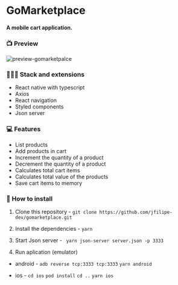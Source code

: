 # GoMarketplace
#### A mobile cart application.

### 📺 Preview
![preview-gomarketpalce](https://user-images.githubusercontent.com/55659197/81866712-f857b100-9545-11ea-9a6b-3a1f04551eeb.gif)


### 👨🏻‍💻 Stack and extensions
- React native with typescript
- Axios
- React navigation
- Styled components
- Json server

### 💻 Features
- List products
- Add products in cart
- Increment the quantity of a product
- Decrement the quantity of a product
- Calculates total cart items
- Calculates total value of the products
- Save cart items to memory

### 💾 How to install
1. Clone this repository - 
`git clone https://github.com/jfilipe-dev/gomarketplace.git`

2. Install the dependencies - 
`yarn`

3. Start Json server - 
` yarn json-server server.json -p 3333`

4. Run aplication (emulator)
- android - 
`adb reverse tcp:3333 tcp:3333`
`yarn android`

- ios - 
`cd ios`
`pod install`
`cd ..`
`yarn ios`
